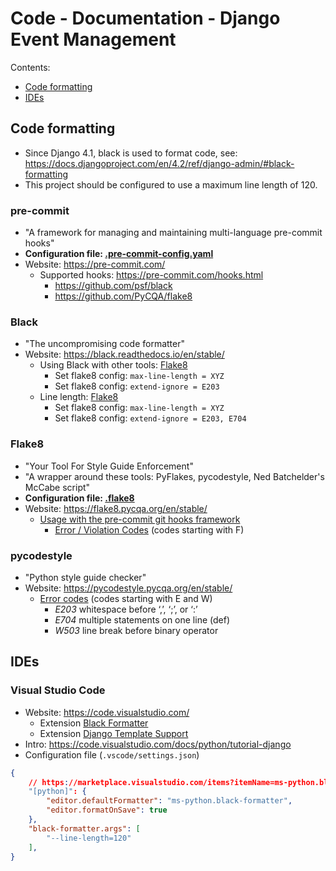 # Code - Documentation - Django Event Management

Contents:

- [Code formatting](#code-formatting)
- [IDEs](#ides)

## Code formatting

- Since Django 4.1, black is used to format code, see: <https://docs.djangoproject.com/en/4.2/ref/django-admin/#black-formatting>
- This project should be configured to use a maximum line length of 120.

### pre-commit

- "A framework for managing and maintaining multi-language pre-commit hooks"
- **Configuration file: [.pre-commit-config.yaml](../.pre-commit-config.yaml)**
- Website: <https://pre-commit.com/>
  - Supported hooks: <https://pre-commit.com/hooks.html>
    - <https://github.com/psf/black>
    - <https://github.com/PyCQA/flake8>

### Black

- "The uncompromising code formatter"
- Website: <https://black.readthedocs.io/en/stable/>
  - Using Black with other tools: [Flake8](https://black.readthedocs.io/en/stable/guides/using_black_with_other_tools.html#flake8)
    - Set flake8 config: `max-line-length = XYZ`
    - Set flake8 config: `extend-ignore = E203`
  - Line length: [Flake8](https://black.readthedocs.io/en/stable/the_black_code_style/current_style.html#flake8)
    - Set flake8 config: `max-line-length = XYZ`
    - Set flake8 config: `extend-ignore = E203, E704`
  
### Flake8

- "Your Tool For Style Guide Enforcement"
- "A wrapper around these tools: PyFlakes, pycodestyle, Ned Batchelder's McCabe script"
- **Configuration file: [.flake8](../.flake8)**
- Website: <https://flake8.pycqa.org/en/stable/>
  - [Usage with the pre-commit git hooks framework](https://flake8.pycqa.org/en/stable/user/using-hooks.html#usage-with-the-pre-commit-git-hooks-framework)
    - [Error / Violation Codes](https://flake8.pycqa.org/en/stable/user/error-codes.html) (codes starting with F)

### pycodestyle

- "Python style guide checker"
- Website: <https://pycodestyle.pycqa.org/en/stable/>
  - [Error codes](https://pycodestyle.pycqa.org/en/stable/intro.html#error-codes) (codes starting with E and W)
    - *E203* whitespace before ‘,’, ‘;’, or ‘:’
    - *E704* multiple statements on one line (def)
    - *W503* line break before binary operator

## IDEs

### Visual Studio Code

- Website: <https://code.visualstudio.com/>
  - Extension [Black Formatter](https://marketplace.visualstudio.com/items?itemName=ms-python.black-formatter)
  - Extension [Django Template Support](https://marketplace.visualstudio.com/items?itemName=junstyle.vscode-django-support)
- Intro: <https://code.visualstudio.com/docs/python/tutorial-django>
- Configuration file (`.vscode/settings.json`)

```json
{
    // https://marketplace.visualstudio.com/items?itemName=ms-python.black-formatter
    "[python]": {
        "editor.defaultFormatter": "ms-python.black-formatter",
        "editor.formatOnSave": true
    },
    "black-formatter.args": [
        "--line-length=120"
    ],
}
```
